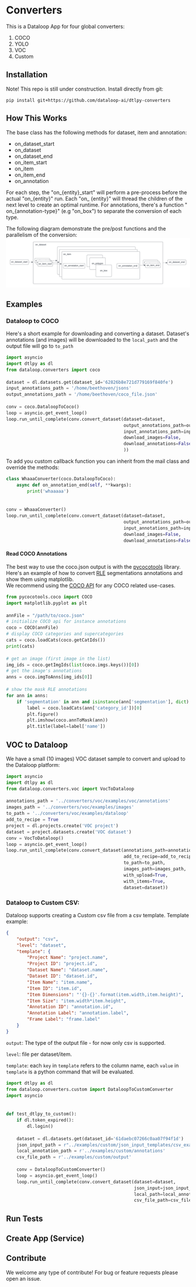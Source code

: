 # Converters

This is a Dataloop App for four global converters:

1. COCO
2. YOLO
3. VOC
4. Custom

## Installation

Note! This repo is still under construction.
Install directly from git:

```shell
pip install git+https://github.com/dataloop-ai/dtlpy-converters
```

## How This Works

The base class has the following methods for dataset, item and annotation:

* on_dataset_start
* on_dataset
* on_dataset_end
* on_item_start
* on_item
* on_item_end
* on_annotation

For each step, the "on_{entity}\_start" will perform a pre-process before the actual "on_{entity}" run. Each "on_
{entity}" will thread the children of the next level to create an optimal runtime. For annotations, there's a function "
on_{annotation-type}" (e.g "on_box") to separate the conversion of each type.

The following diagram demonstrate the pre/post functions and the parallelism of the conversion:
![diagram](assets/parallel_diagram.png)

## Examples

### Dataloop to COCO

Here's a short example for downloading and converting a dataset. Dataset's annotations (and images) will be downloaded
to the `local_path` and the output file will go to `to_path`

```python
import asyncio
import dtlpy as dl
from dataloop.converters import coco

dataset = dl.datasets.get(dataset_id='62826b8e721d779169f840fe')
input_annotations_path = '/home/beethoven/jsons'
output_annotations_path = '/home/beethoven/coco_file.json'

conv = coco.DataloopToCoco()
loop = asyncio.get_event_loop()
loop.run_until_complete(conv.convert_dataset(dataset=dataset,
                                             output_annotations_path=output_annotations_path,
                                             input_annotations_path=input_annotations_path,
                                             download_images=False,
                                             download_annotations=False,  # this will use local files only
                                             ))

```

To add you custom callback function you can inherit from the mail class and override the methods:

```python
class WhaaaConverter(coco.DataloopToCoco):
    async def on_annotation_end(self, **kwargs):
        print('whaaaaa')


conv = WhaaaConverter()
loop.run_until_complete(conv.convert_dataset(dataset=dataset,
                                             output_annotations_path=output_annotations_path,
                                             input_annotations_path=input_annotations_path,
                                             download_images=False,
                                             download_annotations=False))
```

#### Read COCO Annotations

The best way to use the coco.json output is with
the [pycocotools](https://github.com/cocodataset/cocoapi/tree/master/PythonAPI/pycocotools) library.  
Here's an example of how to convert [RLE](https://en.wikipedia.org/wiki/Run-length_encoding) segmentations annotations
and show them using matplotlib.  
We recommend using the [COCO API](https://github.com/cocodataset/cocoapi) for any COCO
related use-cases.

```python
from pycocotools.coco import COCO
import matplotlib.pyplot as plt

annFile = "/path/to/coco.json"
# initialize COCO api for instance annotations
coco = COCO(annFile)
# display COCO categories and supercategories
cats = coco.loadCats(coco.getCatIds())
print(cats)

# get an image (first image in the list)
img_ids = coco.getImgIds(list(coco.imgs.keys())[0])
# get the image's annotations
anns = coco.imgToAnns[img_ids[0]]

# show the mask RLE annotations
for ann in anns:
    if 'segmentation' in ann and isinstance(ann['segmentation'], dict):
        label = coco.loadCats(ann['category_id'])[0]
        plt.figure()
        plt.imshow(coco.annToMask(ann))
        plt.title(label=label['name'])

```

## VOC to Dataloop

We have a small (10 images) VOC dataset sample to convert and upload to the Dataloop platform:

```python
import asyncio
import dtlpy as dl
from dataloop.converters.voc import VocToDataloop

annotations_path = '../converters/voc/examples/voc/annotations'
images_path = '../converters/voc/examples/images'
to_path = '../converters/voc/examples/dataloop'
add_to_recipe = True
project = dl.projects.create('VOC project')
dataset = project.datasets.create('VOC dataset')
conv = VocToDataloop()
loop = asyncio.get_event_loop()
loop.run_until_complete(conv.convert_dataset(annotations_path=annotations_path,
                                             add_to_recipe=add_to_recipe,
                                             to_path=to_path,
                                             images_path=images_path,
                                             with_upload=True,
                                             with_items=True,
                                             dataset=dataset))
```

### Dataloop to Custom CSV:

Dataloop supports creating a Custom csv file from a csv template.
Template example:

``` json
{
    "output": "csv",
    "level": "dataset",
    "template": {
        "Project Name": "project.name",
        "Project ID": "project.id",
        "Dataset Name": "dataset.name",
        "Dataset ID": "dataset.id",
        "Item Name": "item.name",
        "Item ID": "item.id",
        "Item Dimensions": "'{}-{}'.format(item.width,item.height)",
        "Item Size": "item.width*item.height",
        "Annotation ID": "annotation.id",
        "Annotation Label": "annotation.label",
		"Frame Label": "frame.label"
    }
}
```

`output`: The type of the output file - for now only csv is supported.

`level`: file per dataset/item.

`template`: each `key` in `template` refers to the column name,
each `value` in `template` is a python command that will be evaluated.

```python            
import dtlpy as dl
from dataloop.converters.custom import DataloopToCustomConverter
import asyncio


def test_dtlpy_to_custom():
    if dl.token_expired():
        dl.login()

    dataset = dl.datasets.get(dataset_id='61daebc07266c0aa07f94f1d')
    json_input_path = r"../examples/custom/json_input_templates/csv_example.json"
    local_annotation_path = r'../examples/custom/annotations'
    csv_file_path = r'../examples/custom/output'

    conv = DataloopToCustomConverter()
    loop = asyncio.get_event_loop()
    loop.run_until_complete(conv.convert_dataset(dataset=dataset,
                                                 json_input=json_input_path,
                                                 local_path=local_annotation_path,
                                                 csv_file_path=csv_file_path))
```

## Run Tests

## Create App (Service)

## Contribute

We welcome any type of contribute! For bug or feature requests please open an issue.



